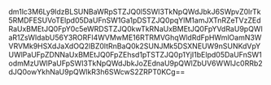 dm1lc3M6Ly9ldzBLSUNBaWRpSTZJQ0l5SWl3TkNpQWdJbkJ6SWpvZ0lrTk5RMDFESUVoTElpd05DaUFnSW1Ga1pDSTZJQ0pqYlM1amJXTnRZeTVzZEdRaUxBMEtJQ0FpY0c5eWRDSTZJQ0kwTkRNaUxBMEtJQ0FpYVdRaU9pQWlaR1ZsWldabU56Y3RORFl4WVMwME16RTRMVGhqWldRdFpHWmlOamN3WVRVMk9HSXdJaXdOQ2lBZ0ltRnBaQ0k2SUNJMk5DSXNEUW9nSUNKdVpYUWlPaUFpZDNNaUxBMEtJQ0FpZEhsd1pTSTZJQ0p1YjI1bElpd05DaUFnSW1odmMzUWlPaUFpSWl3TkNpQWdJbkJoZEdnaU9pQWlZbUV6WWlJc0RRb2dJQ0owYkhNaU9pQWlkR3h6SWcwS2ZRPT0KCg==
